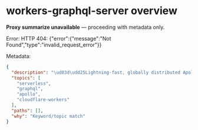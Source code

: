 # workers-graphql-server overview

**Proxy summarize unavailable** — proceeding with metadata only.

Error: HTTP 404: {"error":{"message":"Not Found","type":"invalid_request_error"}}

Metadata:
```json
{
  "description": "\ud83d\udd25Lightning-fast, globally distributed Apollo GraphQL server, deployed at the edge using Cloudflare Workers",
  "topics": [
    "serverless",
    "graphql",
    "apollo",
    "cloudflare-workers"
  ],
  "paths": [],
  "why": "Keyword/topic match"
}
```